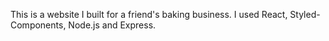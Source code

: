 This is a website I built for a friend's baking business. I used React, Styled-Components, Node.js and Express. 
